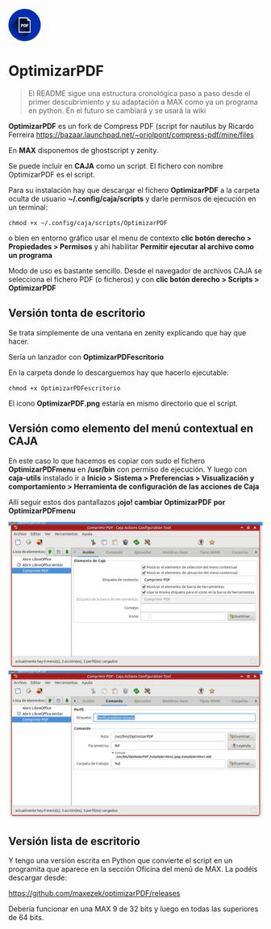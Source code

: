 ![LogoOptimizarPDF](https://github.com/maxezek/optimizarPDF/blob/master/OptimizarPDF.png) 

# OptimizarPDF

>El README sigue una estructura cronológica paso a paso desde el primer descubrimiento y su adaptación a MAX como ya un programa en python. En el futuro se cambiará y se usará la wiki


**OptimizarPDF** es un fork de Compress PDF (script for nautilus by Ricardo Ferreira https://bazaar.launchpad.net/~oriolpont/compress-pdf/mine/files

En **MAX** disponemos de ghostscript y zenity. 

Se puede incluir en **CAJA** como un script. El fichero con nombre OptimizarPDF es el script. 

Para su instalación hay que descargar el fichero **OptimizarPDF** a la carpeta oculta de usuario **~/.config/caja/scripts** y darle permisos de ejecución en un terminal:

	chmod +x ~/.config/caja/scripts/OptimizarPDF

o bien en entorno gráfico usar el menu de contexto **clic botón derecho > Propiedades > Permisos** y ahí habilitar **Permitir ejecutar al archivo como un programa**

Modo de uso es bastante sencillo. Desde el navegador de archivos CAJA se selecciona el fichero PDF (o ficheros) y con **clic botón derecho > Scripts > OptimizarPDF**


## Versión tonta de escritorio

Se trata simplemente de una ventana en zenity explicando que hay que hacer.

Sería un lanzador con **OptimizarPDFescritorio**

En la carpeta donde lo descarguemos hay que hacerlo ejecutable:

	chmod +x OptimizarPDFescritorio

El icono **OptimizarPDF.png** estaría en mismo directorio que el script.

## Versión como elemento del menú contextual en CAJA

En este caso lo que hacemos es copiar con sudo el fichero **OptimizarPDFmenu** en **/usr/bin** con permiso de ejecución. Y luego con **caja-utils** instalado ir a **Inicio > Sistema > Preferencias > Visualización y comportamiento > Herramienta de configuración de las acciones de Caja**

Allí seguir estos dos pantallazos **¡ojo! cambiar OptimizarPDF por OptimizarPDFmenu**

![pantallazo1](https://github.com/maxezek/optimizarPDF/blob/master/Captura%20de%20pantalla%20-2020-07-21%2018-35-07.png)
![pantallazo2](https://github.com/maxezek/optimizarPDF/blob/master/Captura%20de%20pantalla%20-2020-07-21%2018-35-57.png)

## Versión lista de escritorio

Y tengo una versión escrita en Python que convierte el script en un programita que aparece en la sección Oficina del menú de MAX. La podéis descargar desde:

https://github.com/maxezek/optimizarPDF/releases

Debería funcionar en una MAX 9 de 32 bits y luego en todas las superiores de 64 bits.

